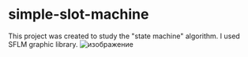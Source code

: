 # simple-slot-machine
This project was created to study the "state machine" algorithm. I used SFLM graphic library.
![изображение](https://user-images.githubusercontent.com/60814480/194127964-e50143b2-f4eb-4b86-959f-27cd62d6da37.png)
